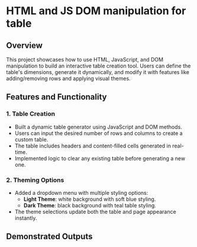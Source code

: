 # HTML and JS DOM manipulation for table

## Overview
This project showcases how to use HTML, JavaScript, and DOM manipulation to build an interactive table creation tool. Users can define the table's dimensions, generate it dynamically, and modify it with features like adding/removing rows and applying visual themes.

## Features and Functionality

### 1. Table Creation
- Built a dynamic table generator using JavaScript and DOM methods.
- Users can input the desired number of rows and columns to create a custom table.
- The table includes headers and content-filled cells generated in real-time.
- Implemented logic to clear any existing table before generating a new one.

### 2. Theming Options
- Added a dropdown menu with multiple styling options:
  - **Light Theme**: white background with soft blue styling.
  - **Dark Theme**: black background with teal table styling.
- The theme selections update both the table and page appearance instantly.

## Demonstrated Outputs
